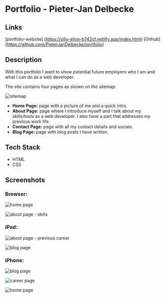 # Portfolio - Pieter-Jan Delbecke

## Links

[portfolio-website] (https://silly-elion-b742cf.netlify.app/index.html)
[Github] (https://github.com/PieterJanDelbecke/portfolio)

## Description

With this portfolio I want to show potential future employers who I am and what I can do as a web developer.

The site contains four pages as shown on the sitemap: 

![sitemap](sitemap.png) 

- **Home Page:** page with a picture of me and a quick intro.
- **About Page:** page where I introduce myself and I talk about my skills/tools as a web developer. I also have a part that addresses my previous work life.
- **Contact Page:** page with all my contact details and socials.
- **Blog Page:** page with blog posts I have written.

## Tech Stack

- HTML
- CSS

## Screenshots

### Browser:

![home page](browser_home-page.png)

![about page - skills](browser_about-page.png)



### iPad:

![about page - previous career](ipad_about-page.png)

![blog page](ipad_blog-page.png)


### iPhone:

![blog page](iphone_blog-page.png)

![career page](iphone_career-page.png)

![home page](iphone_home-page.png)



